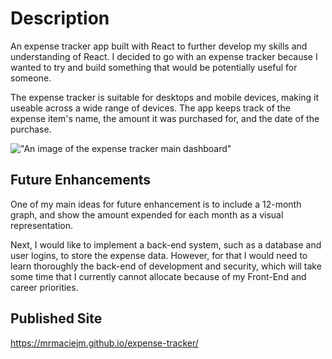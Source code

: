 # Description

An expense tracker app built with React to further develop my skills and understanding of React.
I decided to go with an expense tracker because I wanted to try and build something that would be potentially useful for someone.

The expense tracker is suitable for desktops and mobile devices, making it useable across a wide range of devices.
The app keeps track of the expense item's name, the amount it was purchased for, and the date of the purchase.

!["An image of the expense tracker main dashboard"](/expense-tracker/src/images/expense-tracker-demo-img.png)

## Future Enhancements

One of my main ideas for future enhancement is to include a 12-month graph, and show the amount expended for each month as a visual representation.

Next, I would like to implement a back-end system, such as a database and user logins, to store the expense data. However, for that I would need to learn thoroughly the back-end of development and security, which will take some time that I currently cannot allocate because of my Front-End and career priorities.

## Published Site

https://mrmaciejm.github.io/expense-tracker/
